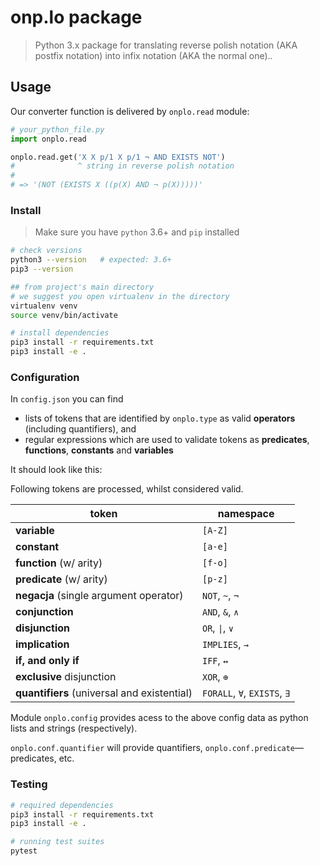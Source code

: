 # onp.lo package

> Python 3.x package for translating reverse polish notation (AKA postfix notation)
> into infix notation (AKA the normal one)..

## Usage

Our converter function is delivered by `onplo.read` module:

```py
# your_python_file.py
import onplo.read

onplo.read.get('X X p/1 X p/1 ¬ AND EXISTS NOT')
#              ^ string in reverse polish notation
#
# => '(NOT (EXISTS X ((p(X) AND ¬ p(X)))))'
```

### Install

> Make sure you have `python` 3.6+ and `pip` installed

```sh
# check versions
python3 --version   # expected: 3.6+
pip3 --version

## from project's main directory
# we suggest you open virtualenv in the directory
virtualenv venv
source venv/bin/activate

# install dependencies
pip3 install -r requirements.txt
pip3 install -e .
```

### Configuration

In `config.json` you can find

- lists of tokens that are identified by `onplo.type`
  as valid **operators** (including quantifiers), and
- regular expressions which are used to validate tokens as **predicates**, **functions**, **constants** and **variables**

It should look like this:

Following tokens are processed, whilst considered valid.

| token                                       | namespace                      |
| ------------------------------------------- | ------------------------------ |
| **variable**                                | `[A-Z]`                        |
| **constant**                                | `[a-e]`                        |
| **function** (w/ arity)                     | `[f-o]`                        |
| **predicate** (w/ arity)                    | `[p-z]`                        |
| **negacja** (single argument operator)      | `NOT`, `~`, `¬`                |
| **conjunction**                             | `AND`, `&`, `∧`                |
| **disjunction**                             | `OR`, <code>&vert;</code>, `∨` |
| **implication**                             | `IMPLIES`, `→`                 |
| **if, and only if**                         | `IFF`, `↔`                     |
| **exclusive** disjunction                   | `XOR`, `⊕`                     |
| **quantifiers** (universal and existential) | `FORALL`, `∀`, `EXISTS`, `∃`   |

Module `onplo.config` provides acess to the above config data
as python lists and strings (respectively).

`onplo.conf.quantifier` will provide quantifiers,
`onplo.conf.predicate`—predicates,
etc.

### Testing

```sh
# required dependencies
pip3 install -r requirements.txt
pip3 install -e .

# running test suites
pytest
```
